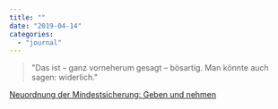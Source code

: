 ```yaml
---
title: ""
date: "2019-04-14"
categories: 
  - "journal"
---
```


> "Das ist – ganz vorneherum gesagt – bösartig. Man könnte auch sagen: widerlich."

[Neuordnung der Mindestsicherung: Geben und nehmen](https://mobil.derstandard.at/2000101396943/Neuordnung-der-Mindestsicherung-Geben-und-nehmen)
